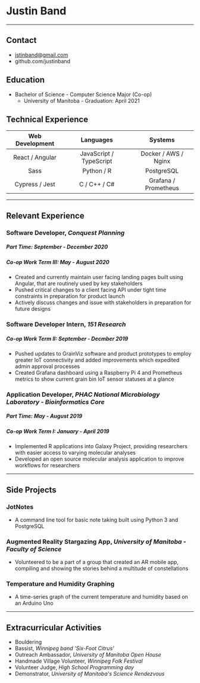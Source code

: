 # Justin Band
---

## Contact
* jstinband@gmail.com
* github.com/justinband

## Education 
* Bachelor of Science - Computer Science Major (Co-op)
    * University of Manitoba - Graduation: April 2021

## Technical Experience

| Web Development |        Languages        |        Systems       |
|:---------------:|:-----------------------:|:--------------------:|
| React / Angular | JavaScript / TypeScript | Docker / AWS / Nginx |
|       Sass      |        Python / R       | PostgreSQL           |
|  Cypress / Jest |       C / C++ / C#      | Grafana / Prometheus |

---

## Relevant Experience

### Software Developer, _Conquest Planning_
##### Part Time: September - December 2020
##### Co-op Work Term III: May - August 2020
- Created and currently maintain user facing landing pages built using Angular, that are routinely used by key stakeholders
- Pushed critical changes to a client facing API under tight time constraints in preparation for product launch
- Actively discuss changes and issue with stakeholders in preparation for future designs

### Software Developer Intern, _151 Research_
##### Co-op Work Term II: September - Decmber 2019
- Pushed updates to GrainViz software and product prototypes to employ greater IoT connectivity and added improvements which expedited admin approval processes
- Created Grafana dashboard using a Raspberry Pi 4 and Prometheus metrics to show current grain bin IoT sensor statuses at a glance

### Application Developer, _PHAC National Microbiology Laboratory - Bioinformatics Core_
##### Part Time: May - August 2019
##### Co-op Work Term I: January - April 2019
- Implemented R applications into Galaxy Project, providing researchers with easier access to varying molecular analyses
- Developed an open source molecular analysis application to improve workflows for researchers

---

## Side Projects

### JotNotes
- A command line tool for basic note taking built using Python 3 and PostgreSQL

### Augmented Reality Stargazing App, _University of Manitoba - Faculty of Science_
- Volunteered to be a part of a group that created an AR mobile app, compiling and showing the stories behind a multitude of constellations

### Temperature and Humidity Graphing
- A time-series graph of the current temperature and humidity based on an Arduino Uno

---

## Extracurricular Activities

* Bouldering
* Bassist, _Winnipeg band 'Six-Foot Citrus'_
* Outreach Ambassador, _University of Manitoba Open House_
* Handmade Village Volunteer, _Winnipeg Folk Festival_
* Volunteer Judge, _High School Programming day_
* Demonstrator, _University of Manitoba's Science Rendezvous_
